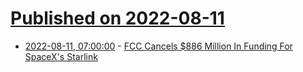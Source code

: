 # [Published on 2022-08-11](index.md)

* [2022-08-11, 07:00:00](https://tech.slashdot.org/story/22/08/10/231205/fcc-cancels-886-million-in-funding-for-spacexs-starlink?utm_source=rss1.0mainlinkanon&utm_medium=feed) - [FCC Cancels $886 Million In Funding For SpaceX's Starlink](https://tech.slashdot.org/story/22/08/10/231205/fcc-cancels-886-million-in-funding-for-spacexs-starlink?utm_source=rss1.0mainlinkanon&utm_medium=feed)
